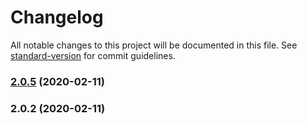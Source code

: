 # Changelog

All notable changes to this project will be documented in this file. See [standard-version](https://github.com/conventional-changelog/standard-version) for commit guidelines.

### [2.0.5](https://github.com/nnitish/ng-connection/compare/v2.0.4...v2.0.5) (2020-02-11)

### 2.0.2 (2020-02-11)
